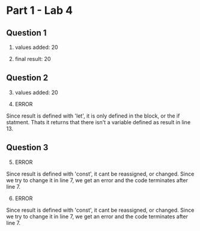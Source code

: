 # Part 1 - Lab 4

## Question 1

1. values added:  20

2. final result:  20

## Question 2

3. values added:  20

4. ERROR

Since result is defined with 'let', it is only defined in the block, or the if statment. Thats it returns that there isn't a variable defined as result in line 13.

## Question 3

5. ERROR

Since result is defined with 'const', it cant be reassigned, or changed. Since we try to change it in line 7, we get an error and the code terminates after line 7.

6. ERROR

Since result is defined with 'const', it cant be reassigned, or changed. Since we try to change it in line 7, we get an error and the code terminates after line 7.